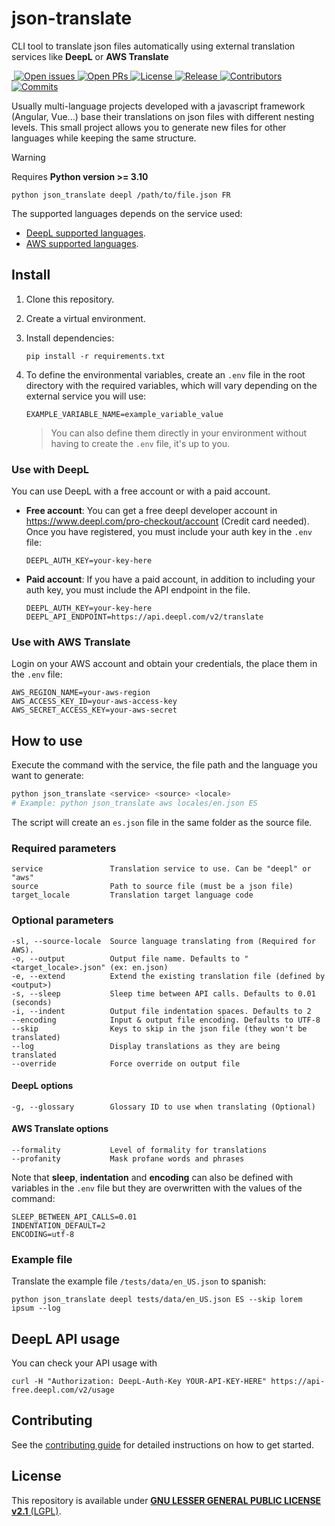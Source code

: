 # json-translate

CLI tool to translate json files automatically using external translation services like **DeepL** or **AWS Translate**

<a href="https://github.com/Saigesp/json-translate">
  <img alt="" src="https://img.shields.io/badge/python-3.10-blue.svg">
</a>
<a href="https://github.com/Saigesp/json-translate/issues">
  <img src="https://img.shields.io/github/issues-raw/Saigesp/json-translate" alt="Open issues">
</a>
<a href="https://github.com/Saigesp/json-translate/pulls">
  <img src="https://img.shields.io/github/issues-pr-raw/Saigesp/json-translate" alt="Open PRs">
</a>
<a href="https://github.com/Saigesp/json-translate/blob/master/LICENSE.md">
  <img src="https://img.shields.io/github/license/Saigesp/json-translate" alt="License">
</a>
<a href="https://github.com/Saigesp/json-translate/releases">
  <img src="https://img.shields.io/github/v/release/Saigesp/json-translate" alt="Release">
</a>
<a href="https://github.com/Saigesp/json-translate/graphs/contributors">
  <img src="https://img.shields.io/github/contributors/Saigesp/json-translate" alt="Contributors">
</a>
<a href="https://github.com/Saigesp/json-translate/commits/master">
  <img src="https://img.shields.io/github/last-commit/Saigesp/json-translate/master" alt="Commits">
</a>

Usually multi-language projects developed with a javascript framework (Angular, Vue...) base their translations on json files with different nesting levels. This small project allows you to generate new files for other languages while keeping the same structure.

> [!WARNING]
> Requires **Python version >= 3.10**

```shell
python json_translate deepl /path/to/file.json FR
```

The supported languages depends on the service used:
- [DeepL supported languages](https://www.deepl.com/docs-api/translate-text).
- [AWS supported languages](https://docs.aws.amazon.com/translate/latest/dg/what-is-languages.html).


## Install
1. Clone this repository.

1. Create a virtual environment.

1. Install dependencies:
    ```shell
    pip install -r requirements.txt
    ```
1. To define the environmental variables, create an `.env` file in the root directory with the required variables, which will vary depending on the external service you will use:
    ```
    EXAMPLE_VARIABLE_NAME=example_variable_value
    ```
    > You can also define them directly in your environment without having to create the `.env` file, it's up to you.

### Use with DeepL

You can use DeepL with a free account or with a paid account.

- **Free account**: You can get a free deepl developer account in https://www.deepl.com/pro-checkout/account (Credit card needed). Once you have registered, you must include your auth key in the `.env` file:
    ```
    DEEPL_AUTH_KEY=your-key-here
    ```

- **Paid account**: If you have a paid account, in addition to including your auth key, you must include the API endpoint in the file.
    ```
    DEEPL_AUTH_KEY=your-key-here
    DEEPL_API_ENDPOINT=https://api.deepl.com/v2/translate
    ```

### Use with AWS Translate

Login on your AWS account and obtain your credentials, the place them in the `.env` file:
```
AWS_REGION_NAME=your-aws-region
AWS_ACCESS_KEY_ID=your-aws-access-key
AWS_SECRET_ACCESS_KEY=your-aws-secret
```

## How to use

Execute the command with the service, the file path and the language you want to generate:

```sh
python json_translate <service> <source> <locale>
# Example: python json_translate aws locales/en.json ES
```

The script will create an `es.json` file in the same folder as the source file.

### Required parameters
```
service               Translation service to use. Can be "deepl" or "aws"
source                Path to source file (must be a json file)
target_locale         Translation target language code
```

### Optional parameters

```
-sl, --source-locale  Source language translating from (Required for AWS).
-o, --output          Output file name. Defaults to "<target_locale>.json" (ex: en.json)
-e, --extend          Extend the existing translation file (defined by <output>)
-s, --sleep           Sleep time between API calls. Defaults to 0.01 (seconds)
-i, --indent          Output file indentation spaces. Defaults to 2
--encoding            Input & output file encoding. Defaults to UTF-8
--skip                Keys to skip in the json file (they won't be translated)
--log                 Display translations as they are being translated
--override            Force override on output file
```

#### DeepL options
```
-g, --glossary        Glossary ID to use when translating (Optional)
```

#### AWS Translate options
```
--formality           Level of formality for translations
--profanity           Mask profane words and phrases
```

Note that **sleep**, **indentation** and **encoding** can also be defined with variables in the `.env` file but they are overwritten with the values of the command:

```
SLEEP_BETWEEN_API_CALLS=0.01
INDENTATION_DEFAULT=2
ENCODING=utf-8
```


### Example file
Translate the example file `/tests/data/en_US.json` to spanish:
```shell
python json_translate deepl tests/data/en_US.json ES --skip lorem ipsum --log
```

## DeepL API usage
You can check your API usage with
```shell
curl -H "Authorization: DeepL-Auth-Key YOUR-API-KEY-HERE" https://api-free.deepl.com/v2/usage
```

## Contributing
See the [contributing guide](CONTRIBUTING.md) for detailed instructions on how to get started.

## License
This repository is available under [**GNU LESSER GENERAL PUBLIC LICENSE v2.1** (LGPL)](LICENSE.md).
